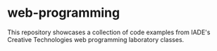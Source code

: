 # web-programming
This repository showcases a collection of code examples from IADE's Creative Technologies web programming laboratory classes.
